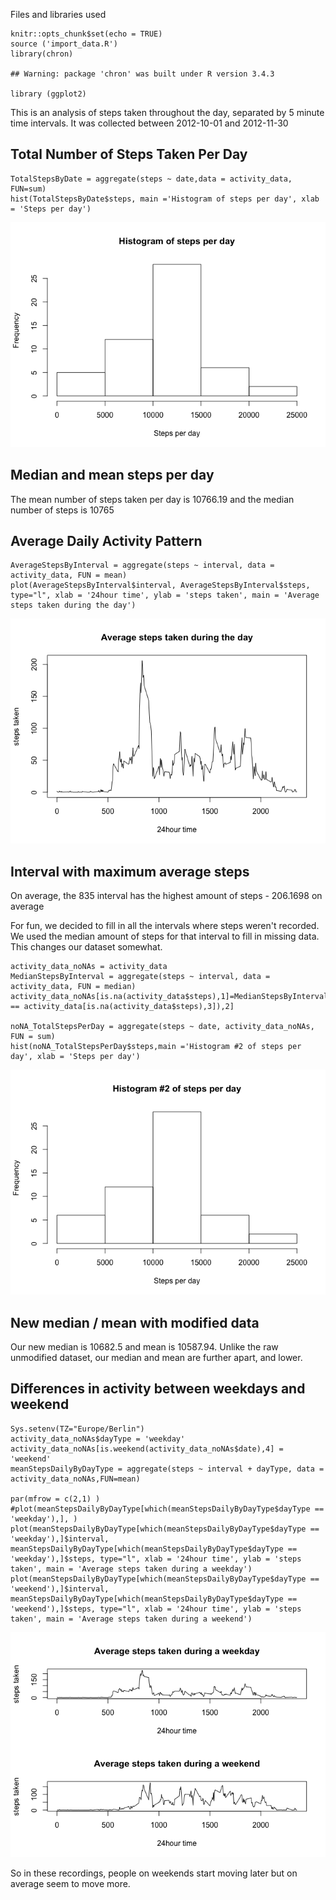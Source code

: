 Files and libraries used

    knitr::opts_chunk$set(echo = TRUE)
    source ('import_data.R')
    library(chron)

    ## Warning: package 'chron' was built under R version 3.4.3

    library (ggplot2)

This is an analysis of steps taken throughout the day, separated by 5
minute time intervals. It was collected between 2012-10-01 and
2012-11-30

Total Number of Steps Taken Per Day
-----------------------------------

    TotalStepsByDate = aggregate(steps ~ date,data = activity_data, FUN=sum)
    hist(TotalStepsByDate$steps, main ='Histogram of steps per day', xlab = 'Steps per day')

![](PA1_template_files/figure-markdown_strict/unnamed-chunk-1-1.png)

Median and mean steps per day
-----------------------------

The mean number of steps taken per day is 10766.19 and the median number
of steps is 10765

Average Daily Activity Pattern
------------------------------

    AverageStepsByInterval = aggregate(steps ~ interval, data = activity_data, FUN = mean)
    plot(AverageStepsByInterval$interval, AverageStepsByInterval$steps, type="l", xlab = '24hour time', ylab = 'steps taken', main = 'Average steps taken during the day')

![](PA1_template_files/figure-markdown_strict/unnamed-chunk-2-1.png)

Interval with maximum average steps
-----------------------------------

On average, the 835 interval has the highest amount of steps - 206.1698
on average

For fun, we decided to fill in all the intervals where steps weren't
recorded. We used the median amount of steps for that interval to fill
in missing data. This changes our dataset somewhat.

    activity_data_noNAs = activity_data
    MedianStepsByInterval = aggregate(steps ~ interval, data = activity_data, FUN = median)
    activity_data_noNAs[is.na(activity_data$steps),1]=MedianStepsByInterval[which(MedianStepsByInterval$'interval' == activity_data[is.na(activity_data$steps),3]),2]

    noNA_TotalStepsPerDay = aggregate(steps ~ date, activity_data_noNAs, FUN = sum)
    hist(noNA_TotalStepsPerDay$steps,main ='Histogram #2 of steps per day', xlab = 'Steps per day')

![](PA1_template_files/figure-markdown_strict/unnamed-chunk-3-1.png)

New median / mean with modified data
------------------------------------

Our new median is 10682.5 and mean is 10587.94. Unlike the raw
unmodified dataset, our median and mean are further apart, and lower.

Differences in activity between weekdays and weekend
----------------------------------------------------

    Sys.setenv(TZ="Europe/Berlin")
    activity_data_noNAs$dayType = 'weekday'
    activity_data_noNAs[is.weekend(activity_data_noNAs$date),4] = 'weekend'
    meanStepsDailyByDayType = aggregate(steps ~ interval + dayType, data = activity_data_noNAs,FUN=mean)

    par(mfrow = c(2,1) )
    #plot(meanStepsDailyByDayType[which(meanStepsDailyByDayType$dayType == 'weekday'),], )
    plot(meanStepsDailyByDayType[which(meanStepsDailyByDayType$dayType == 'weekday'),]$interval, meanStepsDailyByDayType[which(meanStepsDailyByDayType$dayType == 'weekday'),]$steps, type="l", xlab = '24hour time', ylab = 'steps taken', main = 'Average steps taken during a weekday')
    plot(meanStepsDailyByDayType[which(meanStepsDailyByDayType$dayType == 'weekend'),]$interval, meanStepsDailyByDayType[which(meanStepsDailyByDayType$dayType == 'weekend'),]$steps, type="l", xlab = '24hour time', ylab = 'steps taken', main = 'Average steps taken during a weekend')

![](PA1_template_files/figure-markdown_strict/unnamed-chunk-4-1.png)

So in these recordings, people on weekends start moving later but on
average seem to move more.
